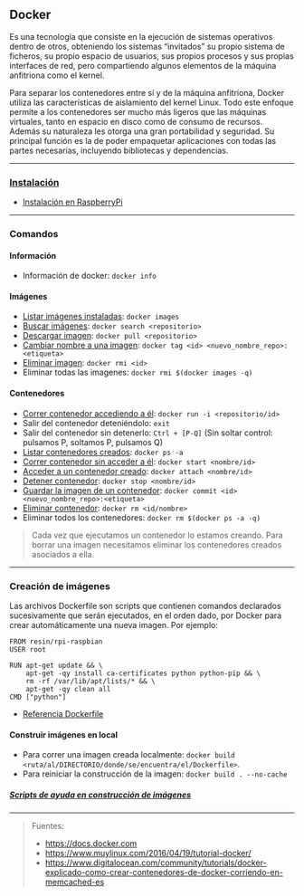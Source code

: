 ## Docker
Es una tecnología que consiste en la ejecución de sistemas operativos dentro de otros, obteniendo los sistemas “invitados” su propio sistema de ficheros, su propio espacio de usuarios, sus propios procesos y sus propias interfaces de red, pero compartiendo algunos elementos de la máquina anfitriona como el kernel.

Para separar los contenedores entre sí y de la máquina anfitriona, Docker utiliza las características de aislamiento del kernel Linux. Todo este enfoque permite a los contenedores ser mucho más ligeros que las máquinas virtuales, tanto en espacio en disco como de consumo de recursos. Además su naturaleza les otorga una gran portabilidad y seguridad. Su principal función es la de poder empaquetar aplicaciones con todas las partes necesarias, incluyendo bibliotecas y dependencias.

________________________

### [Instalación](https://docs.docker.com/engine/installation/)

- [Instalación en RaspberryPi](https://github.com/mondeja/fullstack/tree/master/backend/src/018-docker/install/raspberrypi.md)

________________________

### Comandos
#### Información
- Información de docker: `docker info`

#### Imágenes
- [Listar imágenes instaladas](https://docs.docker.com/engine/reference/commandline/images/): `docker images`
- [Buscar imágenes](https://docs.docker.com/engine/reference/commandline/search/): `docker search <repositorio>`
- [Descargar imagen](https://docs.docker.com/engine/reference/commandline/pull/): `docker pull <repositorio>`
- [Cambiar nombre a una imagen](https://docs.docker.com/engine/reference/commandline/tag/): `docker tag <id> <nuevo_nombre_repo>:<etiqueta>`
- [Eliminar imagen](https://docs.docker.com/engine/reference/commandline/rmi/): `docker rmi <id>`
- Eliminar todas las imagenes: `docker rmi $(docker images -q)`

#### Contenedores
- [Correr contenedor accediendo a él](https://docs.docker.com/engine/reference/commandline/run/): `docker run -i <repositorio/id>`
- Salir del contenedor deteniéndolo: `exit`
- Salir del contenedor sin detenerlo: `Ctrl + [P-Q]` (Sin soltar control: pulsamos P, soltamos P, pulsamos Q)
- [Listar contenedores creados](https://docs.docker.com/engine/reference/commandline/ps/): `docker ps -a`
- [Correr contenedor sin acceder a él](https://docs.docker.com/engine/reference/commandline/start/): `docker start <nombre/id>`
- [Acceder a un contenedor creado](https://docs.docker.com/engine/reference/commandline/attach/): `docker attach <nombre/id>`
- [Detener contenedor](https://docs.docker.com/engine/reference/commandline/stop/): `docker stop <nombre/id>`
- [Guardar la imagen de un contenedor](https://docs.docker.com/engine/reference/commandline/commit/): `docker commit <id> <nuevo_nombre_repo>:<etiqueta>`
- [Eliminar contenedor](https://docs.docker.com/engine/reference/commandline/rm/): `docker rm <id/nombre>`
- Eliminar todos los contenedores: `docker rm $(docker ps -a -q)`

> Cada vez que ejecutamos un contenedor lo estamos creando. Para borrar una imagen necesitamos eliminar los contenedores creados asociados a ella.



________________________

### Creación de imágenes
Las archivos Dockerfile son scripts que contienen comandos declarados sucesivamente que serán ejecutados, en el orden dado, por Docker para crear automáticamente una nueva imagen. Por ejemplo:
```
FROM resin/rpi-raspbian
USER root

RUN apt-get update && \
    apt-get -qy install ca-certificates python python-pip && \
    rm -rf /var/lib/apt/lists/* && \
    apt-get -qy clean all
CMD ["python"]
```

- [Referencia Dockerfile](https://docs.docker.com/engine/reference/builder/#cmd)

#### Construir imágenes en local
- Para correr una imagen creada localmente: `docker build <ruta/al/DIRECTORIO/donde/se/encuentra/el/Dockerfile>`.
- Para reiniciar la construcción de la imagen: `docker build . --no-cache`

##### [Scripts de ayuda en construcción de imágenes](https://github.com/mondeja/fullstack/tree/master/backend/src/018-docker/scripts)

________________________


> Fuentes:
> - https://docs.docker.com
> - https://www.muylinux.com/2016/04/19/tutorial-docker/
> - https://www.digitalocean.com/community/tutorials/docker-explicado-como-crear-contenedores-de-docker-corriendo-en-memcached-es


